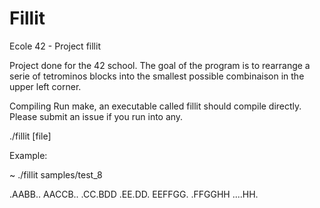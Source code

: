 # Fillit

Ecole 42 - Project fillit

Project done for the 42 school. The goal of the program is to rearrange a serie of tetrominos blocks into the smallest possible combinaison in the upper left corner.

Compiling
Run make, an executable called fillit should compile directly. Please submit an issue if you run into any.

./fillit [file]

Example:

~ ./fillit samples/test_8

.AABB..
AACCB..
.CC.BDD
.EE.DD.
EEFFGG.
.FFGGHH
....HH.
